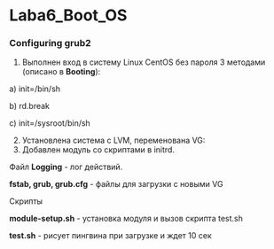 # Laba6_Boot_OS
<h3>Configuring grub2</h3>

1. Выполнен вход в систему Linux CentOS без пароля 3 методами (описано в <b>Booting</b>): 

<p>a)  init=/bin/sh </p>
<p>b)  rd.break </p>
<p>c)  init=/sysroot/bin/sh </p>

2. Установлена система с LVM, переменована VG: 
3. Добавлен модуль со скриптами в initrd. 

<p>Файл <b>Logging</b> - лог действий. </p>
<p><b>fstab, grub, grub.cfg</b> - файлы для загрузки с новыми VG </p>

<p>Скрипты </p>
<p><b>module-setup.sh</b> - установка модуля и вызов скрипта test.sh</p>
<p><b>test.sh</b> - рисует пингвина при загрузке и ждет 10 сек</p>
